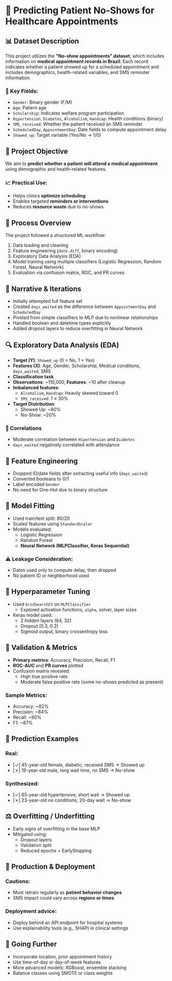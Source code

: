 
# 🏥 Predicting Patient No-Shows for Healthcare Appointments

## 📊 Dataset Description

This project utilizes the **"No-show appointments" dataset**, which includes information on **medical appointment records in Brazil**. Each record indicates whether a patient showed up for a scheduled appointment and includes demographics, health-related variables, and SMS reminder information.

### 📌 Key Fields:
- `Gender`: Binary gender (F/M)
- `Age`: Patient age
- `Scholarship`: Indicates welfare program participation
- `Hipertension`, `Diabetes`, `Alcoholism`, `Handcap`: Health conditions (binary)
- `SMS_received`: Whether the patient received an SMS reminder
- `ScheduledDay`, `AppointmentDay`: Date fields to compute appointment delay
- `Showed_up`: Target variable (Yes/No → 1/0)

## 🎯 Project Objective

We aim to **predict whether a patient will attend a medical appointment** using demographic and health-related features.

### 📈 Practical Use:
- Helps clinics **optimize scheduling**
- Enables targeted **reminders or interventions**
- Reduces **resource waste** due to no-shows

## 🔄 Process Overview

The project followed a structured ML workflow:
1. Data loading and cleaning
2. Feature engineering (`date.diff`, binary encoding)
3. Exploratory Data Analysis (EDA)
4. Model training using multiple classifiers (Logistic Regression, Random Forest, Neural Network)
5. Evaluation via confusion matrix, ROC, and PR curves

## 🧭 Narrative & Iterations

- Initially attempted full feature set
- Created `days_waited` as the difference between `AppointmentDay` and `ScheduledDay`
- Pivoted from simple classifiers to MLP due to nonlinear relationships
- Handled boolean and datetime types explicitly
- Added dropout layers to reduce overfitting in Neural Network

## 🔍 Exploratory Data Analysis (EDA)

- **Target (Y)**: `Showed_up` (0 = No, 1 = Yes)
- **Features (X)**: Age, Gender, Scholarship, Medical conditions, `days_waited`, SMS
- **Classification task**
- **Observations**: ~110,000, **Features**: ~10 after cleanup
- **Imbalanced features**:
  - `Alcoholism`, `Handcap`: Heavily skewed toward 0
  - `SMS_received`: 1 ≈ 30%
- **Target Distribution**:
  - Showed Up: ~80%
  - No-Show: ~20%

### 📌 Correlations
- Moderate correlation between `Hipertension` and `Diabetes`
- `days_waited` negatively correlated with attendance

## 🧰 Feature Engineering

- Dropped ID/date fields after extracting useful info (`days_waited`)
- Converted booleans to 0/1
- Label encoded `Gender`
- No need for One-Hot due to binary structure

## 🤖 Model Fitting

- Used train/test split: 80/20
- Scaled features using `StandardScaler`
- Models evaluated:
  - Logistic Regression
  - Random Forest
  - **Neural Network (MLPClassifier, Keras Sequential)**

### ⚠️ Leakage Consideration:
- Dates used only to compute delay, then dropped
- No patient ID or neighborhood used

## 🔬 Hyperparameter Tuning

- Used `GridSearchCV` on `MLPClassifier`
  - Explored activation functions, `alpha`, solver, layer sizes
- Keras model used:
  - 2 hidden layers (64, 32)
  - Dropout (0.3, 0.2)
  - Sigmoid output, binary crossentropy loss

## 📏 Validation & Metrics

- **Primary metrics**: Accuracy, Precision, Recall, F1
- **ROC-AUC** and **PR curves** plotted
- Confusion matrix revealed:
  - High true positive rate
  - Moderate false positive rate (some no-shows predicted as present)

### Sample Metrics:
- Accuracy: ~82%
- Precision: ~84%
- Recall: ~90%
- F1: ~87%

## 🧪 Prediction Examples

### Real:
- [✓] 45-year-old female, diabetic, received SMS → Showed up
- [✗] 19-year-old male, long wait time, no SMS → No-show

### Synthesized:
- [✓] 65-year-old hypertensive, short wait → Showed up
- [✗] 23-year-old no conditions, 20-day wait → No-show

## ⚖️ Overfitting / Underfitting

- Early signs of overfitting in the base MLP
- Mitigated using:
  - Dropout layers
  - Validation split
  - Reduced epochs + EarlyStopping

## 🚀 Production & Deployment

### Cautions:
- Must retrain regularly as **patient behavior changes**
- SMS impact could vary across **regions or times**

### Deployment advice:
- Deploy behind an API endpoint for hospital systems
- Use explainability tools (e.g., SHAP) in clinical settings

## 🔮 Going Further

- Incorporate location, prior appointment history
- Use time-of-day or day-of-week features
- More advanced models: XGBoost, ensemble stacking
- Balance classes using SMOTE or class weights
